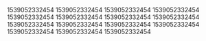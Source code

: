 1539052332454
1539052332454
1539052332454
1539052332454
1539052332454
1539052332454
1539052332454
1539052332454
1539052332454
1539052332454
1539052332454
1539052332454
1539052332454
1539052332454
1539052332454